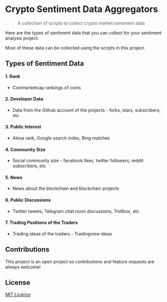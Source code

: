 # Crypto Sentiment Data Aggregators
> A collection of scripts to collect crypto market sentiment data

Here are the types of sentiment data that you can collect for your sentiment analysis project.

Most of these data can be collected using the scripts in this project.

## Types of Sentiment Data

#### 1. Rank
* Coinmarketcap rankings of coins

#### 2. Developer Data
* Data from the Github account of the projects - forks, stars, subscribers, etc

#### 3. Public Interest
* Alexa rank, Google search index, Bing matches

#### 4. Community Size
* Social community size - facebook likes, twitter followers, reddit subscribers, etc

#### 5. News
* News about the blockchain and blockchain projects

#### 6. Public Discussions
* Twitter tweets, Telegram chat room discussions, Trollbox, etc

#### 7. Trading Positions of the Traders
* Trading ideas of the traders - Tradingview ideas


## Contributions
This project is an open project so contributions and feature requests are always welcome! 


## License
[MIT Licence](https://github.com/SpiralDevelopment/crypto-sentiment-data/blob/master/LICENSE)

